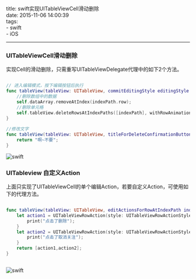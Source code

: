 title: swift实现UITableViewCell滑动删除   
date: 2015-11-06 14:00:39  
tags:  
	- swift  
	- iOS
	 

---

###  UITableViewCell滑动删除  
实现Cell的滑动删除，只需重写UITableViewDelegate代理中的如下2个方法。  

```swift  

// 进入编辑模式，按下编辑按钮后执行  
func tableView(tableView: UITableView, commitEditingStyle editingStyle: UITableViewCellEditingStyle, forRowAtIndexPath indexPath: NSIndexPath) {
    //删除数组中的数据
    self.dataArray.removeAtIndex(indexPath.row);  
	//删除单元格
	self.tableView.deleteRowsAtIndexPaths([indexPath], withRowAnimation: UITableViewRowAnimation.Top);
}
    
//修改文字  
func tableView(tableView: UITableView, titleForDeleteConfirmationButtonForRowAtIndexPath indexPath: NSIndexPath) -> String? {
    return "啊~不要";
}    
```  
 
 ![swift](https://dn-yuankeqiang.qbox.me/uitableviewcell11.gif)  
 
 
 ### UITableview 自定义Action  
 
上面只实现了UITableViewCell的单个编辑Action，若要自定义Action，可使用如下的代理方法。  

```swift  

func tableView(tableView: UITableView, editActionsForRowAtIndexPath indexPath: NSIndexPath) -> [UITableViewRowAction]? {
    let action1 = UITableViewRowAction(style: UITableViewRowActionStyle.Default, title: "删除") { (action , index) -> Void in
    	print("点击了删除");
    }
    let action2 = UITableViewRowAction(style: UITableViewRowActionStyle.Normal, title: "取消关注") { (action , index) -> Void in
        print("点击了取消关注");
    }
    return [action1,action2];
}  
    
```  

![swift](https://dn-yuankeqiang.qbox.me/uitableviewcell2.gif)  


 
 


